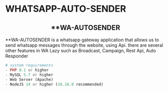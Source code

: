 # WHATSAPP-AUTO-SENDER
## <center>**WA-AUTOSENDER</center>

**WA-AUTOSENDER is a whatsapp gateway application that allows us to send whatsapp messages through the website, using Api. there are several other features in WA Lazy such as Broadcast, Campaign, Rest Api, Auto Responder
<br>

```php
# system requirements
- PHP 8.1 or higher
- MySQL 5.7 or higher
- Web Server (Apache)
- NodeJS 14 or higher (16.16.0 recommended)
```

